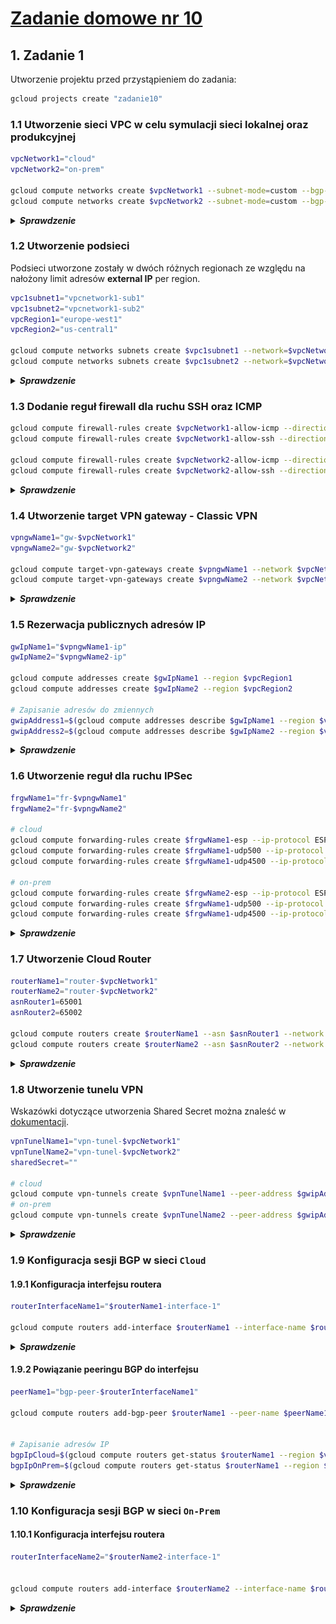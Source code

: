 # [Zadanie domowe nr 10](https://szkolachmury.pl/google-cloud-platform-droga-architekta/tydzien-10-cloud-hybrid-connectivity/zadanie-domowe-nr-10/)

## 1. Zadanie 1
Utworzenie projektu przed przystąpieniem do zadania:
```bash
gcloud projects create "zadanie10"
```

### 1.1 Utworzenie sieci VPC w celu symulacji sieci lokalnej oraz produkcyjnej
```bash
vpcNetwork1="cloud"
vpcNetwork2="on-prem"

gcloud compute networks create $vpcNetwork1 --subnet-mode=custom --bgp-routing-mode=global
gcloud compute networks create $vpcNetwork2 --subnet-mode=custom --bgp-routing-mode=global
```

<details>
  <summary><b><i>Sprawdzenie</i></b></summary>

```bash
bartosz@cloudshell:~ (zadanie10)$ gcloud compute networks list
NAME     SUBNET_MODE  BGP_ROUTING_MODE  IPV4_RANGE  GATEWAY_IPV4
cloud    CUSTOM       GLOBAL
on-prem  CUSTOM       GLOBAL
```
</details>

### 1.2 Utworzenie podsieci
Podsieci utworzone zostały w dwóch różnych regionach ze względu na nałożony limit adresów **external IP** per region.
```bash
vpc1subnet1="vpcnetwork1-sub1"
vpc1subnet2="vpcnetwork1-sub2"
vpcRegion1="europe-west1"
vpcRegion2="us-central1"

gcloud compute networks subnets create $vpc1subnet1 --network=$vpcNetwork1 --range=10.1.0.0/16 --region=$vpcRegion1
gcloud compute networks subnets create $vpc1subnet2 --network=$vpcNetwork2 --range=10.2.0.0/16 --region=$vpcRegion2
```

<details>
  <summary><b><i>Sprawdzenie</i></b></summary>

```bash
bartosz@cloudshell:~ (zadanie10)$ gcloud compute networks subnets list
NAME              REGION        NETWORK  RANGE
vpcnetwork1-sub1  europe-west1  cloud    10.1.0.0/16
vpcnetwork1-sub2  us-central1   on-prem  10.2.0.0/16
```

![screen](./img/20200222201006.jpg)
</details>

### 1.3 Dodanie reguł firewall dla ruchu SSH oraz ICMP
```bash
gcloud compute firewall-rules create $vpcNetwork1-allow-icmp --direction=INGRESS --network=$vpcNetwork1 --action=ALLOW --rules=icmp --source-ranges=0.0.0.0/0
gcloud compute firewall-rules create $vpcNetwork1-allow-ssh --direction=INGRESS --network=$vpcNetwork1 --action=ALLOW --rules=tcp:22 --source-ranges=0.0.0.0/0

gcloud compute firewall-rules create $vpcNetwork2-allow-icmp --direction=INGRESS --network=$vpcNetwork2 --action=ALLOW --rules=icmp --source-ranges=0.0.0.0/0
gcloud compute firewall-rules create $vpcNetwork2-allow-ssh --direction=INGRESS --network=$vpcNetwork2 --action=ALLOW --rules=tcp:22 --source-ranges=0.0.0.0/0
```

<details>
  <summary><b><i>Sprawdzenie</i></b></summary>

```bash
bartosz@cloudshell:~ (zadanie10)$ gcloud compute firewall-rules list
NAME                NETWORK  DIRECTION  PRIORITY  ALLOW   DENY  DISABLED
cloud-allow-icmp    cloud    INGRESS    1000      icmp          False
cloud-allow-ssh     cloud    INGRESS    1000      tcp:22        False
on-prem-allow-icmp  on-prem  INGRESS    1000      icmp          False
on-prem-allow-ssh   on-prem  INGRESS    1000      tcp:22        False
```
![screen](./img/20200222201529.jpg)
</details>

### 1.4 Utworzenie target VPN gateway - Classic VPN
```bash
vpngwName1="gw-$vpcNetwork1"
vpngwName2="gw-$vpcNetwork2"

gcloud compute target-vpn-gateways create $vpngwName1 --network $vpcNetwork1 --region $vpcRegion1
gcloud compute target-vpn-gateways create $vpngwName2 --network $vpcNetwork2 --region $vpcRegion2
```

<details>
  <summary><b><i>Sprawdzenie</i></b></summary>

```bash
bartosz@cloudshell:~ (zadanie10)$ gcloud compute target-vpn-gateways list
NAME        NETWORK  REGION
gw-cloud    cloud    europe-west1
gw-on-prem  on-prem  us-central1
```
![screen](./img/20200222201858.jpg)
</details>

### 1.5 Rezerwacja publicznych adresów IP
```bash
gwIpName1="$vpngwName1-ip"
gwIpName2="$vpngwName2-ip"

gcloud compute addresses create $gwIpName1 --region $vpcRegion1
gcloud compute addresses create $gwIpName2 --region $vpcRegion2 

# Zapisanie adresów do zmiennych
gwipAddress1=$(gcloud compute addresses describe $gwIpName1 --region $vpcRegion1 --format='get(address)')
gwipAddress2=$(gcloud compute addresses describe $gwIpName2 --region $vpcRegion2 --format='get(address)')
```

<details>
  <summary><b><i>Sprawdzenie</i></b></summary>

```bash
bartosz@cloudshell:~ (zadanie10)$ gcloud compute addresses list
NAME           ADDRESS/RANGE  TYPE      PURPOSE  NETWORK  REGION        SUBNET  STATUS
gw-cloud-ip    35.190.211.80  EXTERNAL                    europe-west1          RESERVED
gw-on-prem-ip  35.238.233.74  EXTERNAL                    us-central1           RESERVED
```
![screen](./img/20200222202129.jpg)
</details>

### 1.6 Utworzenie reguł dla ruchu IPSec
```bash
frgwName1="fr-$vpngwName1"
frgwName2="fr-$vpngwName2"

# cloud
gcloud compute forwarding-rules create $frgwName1-esp --ip-protocol ESP --address $gwIpName1 --target-vpn-gateway $vpngwName1 --region $vpcRegion1 
gcloud compute forwarding-rules create $frgwName1-udp500 --ip-protocol UDP --ports 500 --address $gwIpName1 --target-vpn-gateway $vpngwName1 --region $vpcRegion1
gcloud compute forwarding-rules create $frgwName1-udp4500 --ip-protocol UDP --ports 4500 --address $gwIpName1 --target-vpn-gateway $vpngwName1 --region $vpcRegion1

# on-prem
gcloud compute forwarding-rules create $frgwName2-esp --ip-protocol ESP --address $gwIpName2 --target-vpn-gateway $vpngwName2 --region $vpcRegion2
gcloud compute forwarding-rules create $frgwName1-udp500 --ip-protocol UDP --ports 500 --address $gwIpName2 --target-vpn-gateway $vpngwName2 --region $vpcRegion2
gcloud compute forwarding-rules create $frgwName1-udp4500 --ip-protocol UDP --ports 4500 --address $gwIpName2 --target-vpn-gateway $vpngwName2 --region $vpcRegion2
```

<details>
  <summary><b><i>Sprawdzenie</i></b></summary>

```bash
bartosz@cloudshell:~ (zadanie10)$ gcloud compute forwarding-rules list
NAME                 REGION        IP_ADDRESS     IP_PROTOCOL  TARGET
fr-gw-cloud-esp      europe-west1  35.190.211.80  ESP          europe-west1/targetVpnGateways/gw-cloud
fr-gw-cloud-udp4500  europe-west1  35.190.211.80  UDP          europe-west1/targetVpnGateways/gw-cloud
fr-gw-cloud-udp500   europe-west1  35.190.211.80  UDP          europe-west1/targetVpnGateways/gw-cloud
fr-gw-cloud-udp4500  us-central1   35.238.233.74  UDP          us-central1/targetVpnGateways/gw-on-prem
fr-gw-cloud-udp500   us-central1   35.238.233.74  UDP          us-central1/targetVpnGateways/gw-on-prem
fr-gw-on-prem-esp    us-central1   35.238.233.74  ESP          us-central1/targetVpnGateways/gw-on-prem
```
</details>

### 1.7 Utworzenie Cloud Router
```bash
routerName1="router-$vpcNetwork1"
routerName2="router-$vpcNetwork2"
asnRouter1=65001
asnRouter2=65002

gcloud compute routers create $routerName1 --asn $asnRouter1 --network $vpcNetwork1 --region $vpcRegion1
gcloud compute routers create $routerName2 --asn $asnRouter2 --network $vpcNetwork2 --region $vpcRegion2
```

<details>
  <summary><b><i>Sprawdzenie</i></b></summary>

```bash
bartosz@cloudshell:~ (zadanie10)$ gcloud compute routers list
NAME            REGION        NETWORK
router-cloud    europe-west1  cloud
router-on-prem  us-central1   on-prem
```
![screen](./img/20200222202647.jpg)
</details>

### 1.8 Utworzenie tunelu VPN
Wskazówki dotyczące utworzenia Shared Secret można znaleść w [dokumentacji](https://cloud.google.com/vpn/docs/how-to/generating-pre-shared-key).
```bash
vpnTunelName1="vpn-tunel-$vpcNetwork1"
vpnTunelName2="vpn-tunel-$vpcNetwork2"
sharedSecret=""

# cloud
gcloud compute vpn-tunnels create $vpnTunelName1 --peer-address $gwipAddress2 --ike-version 2 --shared-secret $sharedSecret --router $routerName1 --target-vpn-gateway $vpngwName1 --region $vpcRegion1
# on-prem
gcloud compute vpn-tunnels create $vpnTunelName2 --peer-address $gwipAddress1 --ike-version 2 --shared-secret $sharedSecret --router $routerName2 --target-vpn-gateway $vpngwName2 --region $vpcRegion2
```

<details>
  <summary><b><i>Sprawdzenie</i></b></summary>

```bash
bartosz@cloudshell:~ (zadanie10)$ gcloud compute vpn-tunnels list
NAME               REGION        GATEWAY     PEER_ADDRESS
vpn-tunel-cloud    europe-west1  gw-cloud    35.238.233.74
vpn-tunel-on-prem  us-central1   gw-on-prem  35.190.211.80
```
![screen](./img/20200222202955.jpg)
</details>

### 1.9 Konfiguracja sesji BGP w sieci `Cloud`

#### 1.9.1 Konfiguracja interfejsu routera
```bash
routerInterfaceName1="$routerName1-interface-1"

gcloud compute routers add-interface $routerName1 --interface-name $routerInterfaceName1 --vpn-tunnel $vpnTunelName1 --region $vpcRegion1 

```

<details>
  <summary><b><i>Sprawdzenie</i></b></summary>

```bash
bartosz@cloudshell:~ (zadanie10)$ gcloud compute routers describe $routerName1 --region $vpcRegion1 --format='flattened(interfaces)'
interfaces[0].linkedVpnTunnel: https://www.googleapis.com/compute/v1/projects/zadanie10/regions/europe-west1/vpnTunnels/vpn-tunel-cloud
interfaces[0].name:            router-cloud-interface-1
# Wyświetlenie w tabeli
gcloud compute routers describe $routerName1 --region $vpcRegion1 --format="multi(interfaces:format='table[box](name,linkedVpnTunnel)')"
```
</details>

#### 1.9.2 Powiązanie peeringu BGP do interfejsu
```bash
peerName1="bgp-peer-$routerInterfaceName1"

gcloud compute routers add-bgp-peer $routerName1 --peer-name $peerName1 --peer-asn $asnRouter2 --interface $routerInterfaceName1 --advertisement-mode=DEFAULT --region $vpcRegion1


# Zapisanie adresów IP
bgpIpCloud=$(gcloud compute routers get-status $routerName1 --region $vpcRegion1 --format='get(result.bgpPeerStatus[0].ipAddress)')
bgpIpOnPrem=$(gcloud compute routers get-status $routerName1 --region $vpcRegion1 --format='get(result.bgpPeerStatus[0].peerIpAddress)')
```

<details>
  <summary><b><i>Sprawdzenie</i></b></summary>

```bash
bartosz@cloudshell:~ (zadanie10)$ gcloud compute routers get-status $routerName1 --region $vpcRegion1 --format='flattened(result.bgpPeerStatu
s[].ipAddress, result.bgpPeerStatus[].peerIpAddress)'
result.bgpPeerStatus[0].ipAddress:     169.254.243.137
result.bgpPeerStatus[0].peerIpAddress: 169.254.243.138
```
![screen](./img/20200222203503.jpg)
![screen](./img/20200222203610.jpg)
</details>

### 1.10 Konfiguracja sesji BGP w sieci `On-Prem`

#### 1.10.1 Konfiguracja interfejsu routera
```bash
routerInterfaceName2="$routerName2-interface-1"


gcloud compute routers add-interface $routerName2 --interface-name $routerInterfaceName2 --vpn-tunnel $vpnTunelName2 --ip-address $bgpIpOnPrem --mask-length 30 --region $vpcRegion2
```
<details>
  <summary><b><i>Sprawdzenie</i></b></summary>

```bash
bartosz@cloudshell:~ (zadanie10)$ gcloud compute routers describe $routerName1 --region $vpcRegion1 --format='flattened(interfaces)'
interfaces[0].ipRange:         169.254.243.137/30
interfaces[0].linkedVpnTunnel: https://www.googleapis.com/compute/v1/projects/zadanie10/regions/europe-west1/vpnTunnels/vpn-tunel-cloud
interfaces[0].name:            router-cloud-interface-1
```
</details>
